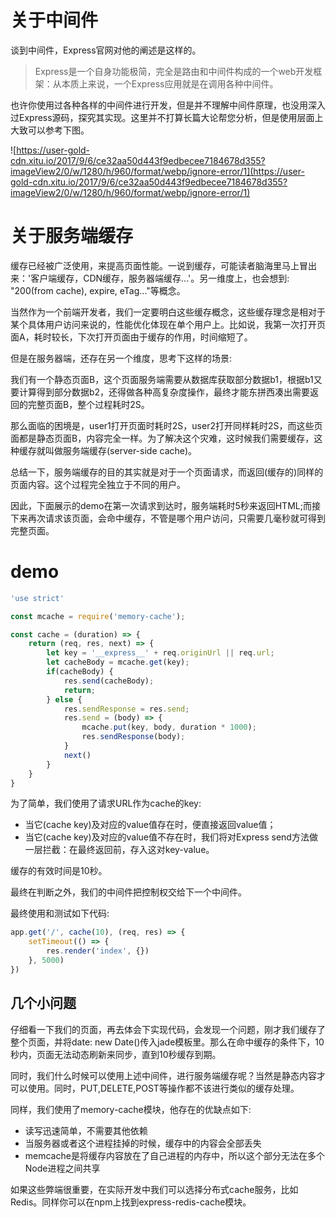 # 关于中间件

谈到中间件，Express官网对他的阐述是这样的。

> Express是一个自身功能极简，完全是路由和中间件构成的一个web开发框架：从本质上来说，一个Express应用就是在调用各种中间件。

也许你使用过各种各样的中间件进行开发，但是并不理解中间件原理，也没用深入过Express源码，探究其实现。这里并不打算长篇大论帮您分析，但是使用层面上大致可以参考下图。

![https://user-gold-cdn.xitu.io/2017/9/6/ce32aa50d443f9edbecee7184678d355?imageView2/0/w/1280/h/960/format/webp/ignore-error/1](https://user-gold-cdn.xitu.io/2017/9/6/ce32aa50d443f9edbecee7184678d355?imageView2/0/w/1280/h/960/format/webp/ignore-error/1)

# 关于服务端缓存

缓存已经被广泛使用，来提高页面性能。一说到缓存，可能读者脑海里马上冒出来：'客户端缓存，CDN缓存，服务器端缓存...'。另一维度上，也会想到: "200(from cache), expire, eTag..."等概念。

当然作为一个前端开发者，我们一定要明白这些缓存概念，这些缓存理念是相对于某个具体用户访问来说的，性能优化体现在单个用户上。比如说，我第一次打开页面A，耗时较长，下次打开页面由于缓存的作用，时间缩短了。

但是在服务器端，还存在另一个维度，思考下这样的场景:

我们有一个静态页面B，这个页面服务端需要从数据库获取部分数据b1，根据b1又要计算得到部分数据b2，还得做各种高复杂度操作，最终才能东拼西凑出需要返回的完整页面B，整个过程耗时2S。

那么面临的困境是，user1打开页面时耗时2S，user2打开同样耗时2S，而这些页面都是静态页面B，内容完全一样。为了解决这个灾难，这时候我们需要缓存，这种缓存就叫做服务端缓存(server-side cache)。

总结一下，服务端缓存的目的其实就是对于一个页面请求，而返回(缓存的)同样的页面内容。这个过程完全独立于不同的用户。

因此，下面展示的demo在第一次请求到达时，服务端耗时5秒来返回HTML;而接下来再次请求该页面，会命中缓存，不管是哪个用户访问，只需要几毫秒就可得到完整页面。

# demo

```js
'use strict'

const mcache = require('memory-cache');

const cache = (duration) => {
	return (req, res, next) => {
		let key = '__express__' + req.originUrl || req.url;
		let cacheBody = mcache.get(key);
		if(cacheBody) {
			res.send(cacheBody);
			return;
		} else {
			res.sendResponse = res.send;
			res.send = (body) => {
				mcache.put(key, body, duration * 1000);
				res.sendResponse(body);
			}
			next()
		}
	}
}
```

为了简单，我们使用了请求URL作为cache的key:
* 当它(cache key)及对应的value值存在时，便直接返回value值；
* 当它(cache key)及对应的value值不存在时，我们将对Express send方法做一层拦截：在最终返回前，存入这对key-value。

缓存的有效时间是10秒。

最终在判断之外，我们的中间件把控制权交给下一个中间件。

最终使用和测试如下代码:

```js
app.get('/', cache(10), (req, res) => {
	setTimeout(() => {
		res.render('index', {})
	}, 5000)
})
```

## 几个小问题
仔细看一下我们的页面，再去体会下实现代码，会发现一个问题，刚才我们缓存了整个页面，并将date: new Date()传入jade模板里。那么在命中缓存的条件下，10秒内，页面无法动态刷新来同步，直到10秒缓存到期。

同时，我们什么时候可以使用上述中间件，进行服务端缓存呢？当然是静态内容才可以使用。同时，PUT,DELETE,POST等操作都不该进行类似的缓存处理。

同样，我们使用了memory-cache模块，他存在的优缺点如下:
* 读写迅速简单，不需要其他依赖
* 当服务器或者这个进程挂掉的时候，缓存中的内容会全部丢失
* memcache是将缓存内容放在了自己进程的内存中，所以这个部分无法在多个Node进程之间共享

如果这些弊端很重要，在实际开发中我们可以选择分布式cache服务，比如Redis。同样你可以在npm上找到express-redis-cache模块。